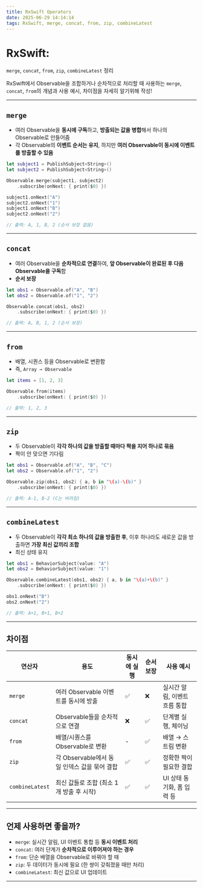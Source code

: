 ```yaml
---
title: RxSwift Operators
date: 2025-06-29 14:14:14
tags: RxSwift, merge, concat, from, zip, combineLatest
---
```



# RxSwift: 
`merge`, `concat`, `from`, `zip`, `combineLatest` 정리

RxSwift에서 Observable을 조합하거나 순차적으로 처리할 때 사용하는 `merge`, `concat`, `from`의 개념과 사용 예시, 차이점을 자세히 알기위해 작성!

---

## `merge`
- 여러 Observable을 ****동시에 구독****하고, ****방출되는 값을 병합****해서 하나의 Observable로 만들어줌
- 각 Observable의 ****이벤트 순서는 유지****, 하지만 ****여러 Observable이 동시에 이벤트를 방출할 수 있음****
```swift
let subject1 = PublishSubject<String>()
let subject2 = PublishSubject<String>()

Observable.merge(subject1, subject2)
    .subscribe(onNext: { print($0) })

subject1.onNext("A")
subject2.onNext("1")
subject1.onNext("B")
subject2.onNext("2")

// 출력: A, 1, B, 2 (순서 보장 없음)
```

---

## `concat`
- 여러 Observable을 ****순차적으로 연결****하여, ****앞 Observable이 완료된 후 다음 Observable을 구독****함
- ****순서 보장****
```swift
let obs1 = Observable.of("A", "B")
let obs2 = Observable.of("1", "2")

Observable.concat(obs1, obs2)
    .subscribe(onNext: { print($0) })

// 출력: A, B, 1, 2 (순서 보장)
```

---

## `from`
- 배열, 시퀀스 등을 Observable로 변환함
- 즉, `Array → Observable`
```swift
let items = [1, 2, 3]

Observable.from(items)
    .subscribe(onNext: { print($0) })

// 출력: 1, 2, 3
```

---

## `zip`
- 두 Observable이 **각각 하나의 값을 방출할 때마다 짝을 지어 하나로 묶음**
- 짝이 안 맞으면 기다림
```swift
let obs1 = Observable.of("A", "B", "C")
let obs2 = Observable.of("1", "2")

Observable.zip(obs1, obs2) { a, b in "\(a)-\(b)" }
    .subscribe(onNext: { print($0) })

// 출력: A-1, B-2 (C는 버려짐)
```

---

## `combineLatest`
- 두 Observable이 **각각 최소 하나의 값을 방출한 후**, 이후 하나라도 새로운 값을 방출하면 **가장 최신 값끼리 조합**
- 최신 상태 유지
```swift
let obs1 = BehaviorSubject(value: "A")
let obs2 = BehaviorSubject(value: "1")

Observable.combineLatest(obs1, obs2) { a, b in "\(a)+\(b)" }
    .subscribe(onNext: { print($0) })

obs1.onNext("B")
obs2.onNext("2")

// 출력: A+1, B+1, B+2
```
---

## 차이점

| 연산자           | 용도                                        | 동시에 실행 | 순서 보장 | 사용 예시                  |
|------------------|---------------------------------------------|--------------|------------|-----------------------------|
| `merge`          | 여러 Observable 이벤트를 동시에 방출         | ✅           | ❌         | 실시간 알림, 이벤트 흐름 통합 |
| `concat`         | Observable들을 순차적으로 연결               | ❌           | ✅         | 단계별 실행, 체이닝         |
| `from`           | 배열/시퀀스를 Observable로 변환              | -            | ✅         | 배열 → 스트림 변환          |
| `zip`            | 각 Observable에서 동일 인덱스 값을 묶어 결합 | ✅           | ✅         | 정확한 짝이 필요한 결합     |
| `combineLatest`  | 최신 값들로 조합 (최소 1개 방출 후 시작)     | ✅           | ✅         | UI 상태 동기화, 폼 입력 등  |

---

## 언제 사용하면 좋을까?

- `merge`: 실시간 알림, UI 이벤트 통합 등 ****동시 이벤트 처리****
- `concat`: 여러 단계가 ****순차적으로 이루어져야 하는 경우****
- `from`: 단순 배열을 Observable로 바꿔야 할 때
- `zip`: 두 데이터가 동시에 필요 (한 쌍이 갖춰졌을 때만 처리)
- `combineLatest`:  최신 값으로 UI 업데이트

---
